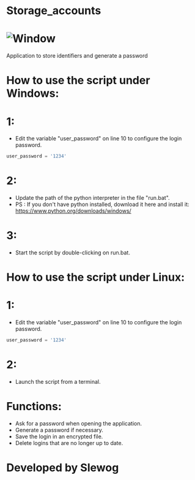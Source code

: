 # Storage_accounts

# ![Window](https://media.discordapp.net/attachments/715165934209335315/716797950335909939/storage_accounts.PNG?width=968&height=677)

Application to store identifiers and generate a password

# How to use the script under Windows:
# 1:
- Edit the variable "user_password" on line 10 to configure the login password.
```python
user_password = '1234'
```

# 2:
- Update the path of the python interpreter in the file "run.bat".
- PS : If you don't have python installed, download it here and install it: https://www.python.org/downloads/windows/

# 3:
- Start the script by double-clicking on run.bat.

# How to use the script under Linux:
# 1:
- Edit the variable "user_password" on line 10 to configure the login password.
```python
user_password = '1234'
```
# 2:
- Launch the script from a terminal.

# Functions:
- Ask for a password when opening the application.
- Generate a password if necessary.
- Save the login in an encrypted file.
- Delete logins that are no longer up to date.

# Developed by Slewog

